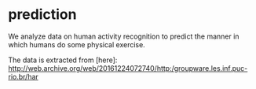 # prediction
We analyze data on human activity recognition to predict the manner in which humans do some physical exercise.

The data is extracted from [here]: http://web.archive.org/web/20161224072740/http:/groupware.les.inf.puc-rio.br/har
